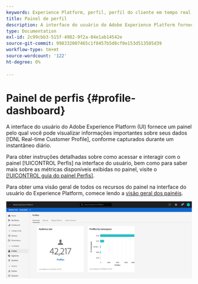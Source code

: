 ```yaml
---
keywords: Experience Platform, perfil, perfil do cliente em tempo real, interface do usuário, interface do usuário, personalização, painel de perfil, painel
title: Painel de perfil
description: A interface do usuário do Adobe Experience Platform fornece um painel pelo qual você pode visualizar informações importantes sobre os dados do Perfil do cliente em tempo real.
type: Documentation
exl-id: 2c99cbb3-515f-4982-9f2a-84e1ab14542e
source-git-commit: 998332007465c1f8457b5d8cf0e153d513505d39
workflow-type: tm+mt
source-wordcount: '122'
ht-degree: 0%

---
```


#  Painel de perfis  {#profile-dashboard}

A interface do usuário do Adobe Experience Platform (UI) fornece um painel pelo qual você pode visualizar informações importantes sobre seus dados [!DNL Real-time Customer Profile], conforme capturados durante um instantâneo diário.

Para obter instruções detalhadas sobre como acessar e interagir com o painel [!UICONTROL Perfis] na interface do usuário, bem como para saber mais sobre as métricas disponíveis exibidas no painel, visite o [[!UICONTROL guia do painel Perfis]](../../dashboards/guides/profiles.md).

Para obter uma visão geral de todos os recursos do painel na interface do usuário do Experience Platform, comece lendo a [visão geral dos painéis](../../dashboards/home.md).

![](../images/profile-dashboard/dashboard-overview.png)

